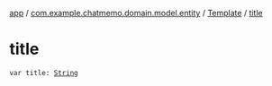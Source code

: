 [app](../../index.md) / [com.example.chatmemo.domain.model.entity](../index.md) / [Template](index.md) / [title](./title.md)

# title

`var title: `[`String`](https://kotlinlang.org/api/latest/jvm/stdlib/kotlin/-string/index.html)